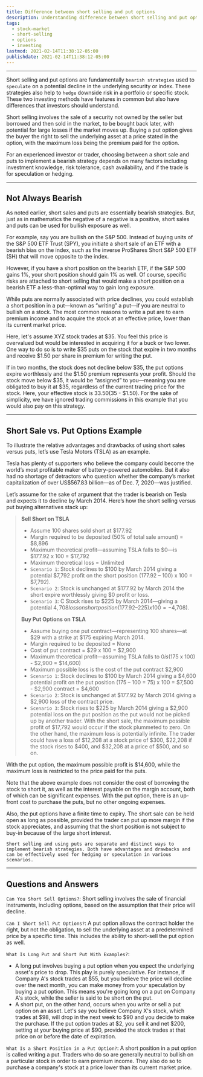 ```yaml
---
title: Difference between short selling and put options
description: Understanding difference between short selling and put options.
tags:
  - stock-market
  - short-selling
  - options
  - investing
lastmod: 2021-02-14T11:38:12-05:00
publishdate: 2021-02-14T11:38:12-05:00
---
```


---

Short selling and put options are fundamentally `bearish strategies` used to `speculate` on a potential decline in the underlying security or index. These strategies also help to `hedge` downside risk in a portfolio or specific stock. These two investing methods have features in common but also have differences that investors should understand.

Short selling involves the sale of a security not owned by the seller but borrowed and then sold in the market, to be bought back later, with potential for large losses if the market moves up. Buying a put option gives the buyer the right to sell the underlying asset at a price stated in the option, with the maximum loss being the premium paid for the option.

For an experienced investor or trader, choosing between a short sale and puts to implement a bearish strategy depends on many factors including investment knowledge, risk tolerance, cash availability, and if the trade is for speculation or hedging.

---

## Not Always Bearish

As noted earlier, short sales and puts are essentially bearish strategies. But, just as in mathematics the negative of a negative is a positive, short sales and puts can be used for bullish exposure as well.

For example, say you are bullish on the S&P 500. Instead of buying units of the S&P 500 ETF Trust (SPY), you initiate a short sale of an ETF with a bearish bias on the index, such as the inverse ProShares Short S&P 500 ETF (SH) that will move opposite to the index.

However, if you have a short position on the bearish ETF, if the S&P 500 gains 1%, your short position should gain 1% as well. Of course, specific risks are attached to short selling that would make a short position on a bearish ETF a less-than-optimal way to gain long exposure.

While puts are normally associated with price declines, you could establish a short position in a put—known as “writing” a put—if you are neutral to bullish on a stock. The most common reasons to write a put are to earn premium income and to acquire the stock at an effective price, lower than its current market price.

Here, let's assume XYZ stock trades at $35. You feel this price is overvalued but would be interested in acquiring it for a buck or two lower. One way to do so is to write $35 puts on the stock that expire in two months and receive $1.50 per share in premium for writing the put.

If in two months, the stock does not decline below $35, the put options expire worthlessly and the $1.50 premium represents your profit. Should the stock move below $35, it would be “assigned” to you—meaning you are obligated to buy it at $35, regardless of the current trading price for the stock. Here, your effective stock is $33.50 ($35 - $1.50). For the sake of simplicity, we have ignored trading commissions in this example that you would also pay on this strategy.

---

## Short Sale vs. Put Options Example

To illustrate the relative advantages and drawbacks of using short sales versus puts, let’s use Tesla Motors (TSLA) as an example.

Tesla has plenty of supporters who believe the company could become the world’s most profitable maker of battery-powered automobiles. But it also had no shortage of detractors who question whether the company’s market capitalization of over US$567.83 billion—as of Dec. 7, 2020—was justified.

Let’s assume for the sake of argument that the trader is bearish on Tesla and expects it to decline by March 2014. Here’s how the short selling versus put buying alternatives stack up:

> **Sell Short on TSLA**
>
> - Assume 100 shares sold short at $177.92
> - Margin required to be deposited (50% of total sale amount) = $8,896
> - Maximum theoretical profit—assuming TSLA falls to $0—is $177.92 x 100 = $17,792
> - Maximum theoretical loss = Unlimited
> - `Scenario 1`: Stock declines to $100 by March 2014 giving a potential $7,792 profit on the short position (177.92 – 100) x 100 = $7,792).
> - `Scenario 2`: Stock is unchanged at $177.92 by March 2014 the short expire worthlessly giving $0 profit or loss.
> - `Scenario 3`: C Stock rises to $225 by March 2014—giving a potential $4,708 loss on short position (177.92 – 225) x 100 = -$4,708).
>
> **Buy Put Options on TSLA**
>
> - Assume buying one put contract—representing 100 shares—at $29 with a strike at $175 expiring March 2014.
> - Margin required to be deposited = None
> - Cost of put contract = $29 x 100 = $2,900
> - Maximum theoretical profit—assuming TSLA falls to $0 is ($175 x 100) - $2,900 = $14,600)
> - Maximum possible loss is the cost of the put contract $2,900
> - `Scenario 1`: Stock declines to $100 by March 2014 giving a $4,600 potential profit on the put position (175 – 100 = 75) x 100 = $7,500 - $2,900 contract = $4,600
> - `Scenario 2`: Stock is unchanged at $177.92 by March 2014 giving a $2,900 loss of the contract price.
> - `Scenario 3`: Stock rises to $225 by March 2014 giving a $2,900 potential loss on the put position as the put would not be picked up by another trader.
>   With the short sale, the maximum possible profit of $17,792 would occur if the stock plummeted to zero. On the other hand, the maximum loss is potentially infinite. The trader could have a loss of $12,208 at a stock price of $300, $22,208 if the stock rises to $400, and $32,208 at a price of $500, and so on.

With the put option, the maximum possible profit is $14,600, while the maximum loss is restricted to the price paid for the puts.

Note that the above example does not consider the cost of borrowing the stock to short it, as well as the interest payable on the margin account, both of which can be significant expenses. With the put option, there is an up-front cost to purchase the puts, but no other ongoing expenses.

Also, the put options have a finite time to expiry. The short sale can be held open as long as possible, provided the trader can put up more margin if the stock appreciates, and assuming that the short position is not subject to buy-in because of the large short interest.

```
Short selling and using puts are separate and distinct ways to implement bearish strategies. Both have advantages and drawbacks and can be effectively used for hedging or speculation in various scenarios.
```

---

## Questions and Answers

`Can You Short Sell Options?`: Short selling involves the sale of financial instruments, including options, based on the assumption that their price will decline.

`Can I Short Sell Put Options?`: A put option allows the contract holder the right, but not the obligation, to sell the underlying asset at a predetermined price by a specific time. This includes the ability to short-sell the put option as well.

`What Is Long Put and Short Put With Examples?`:

- A long put involves buying a put option when you expect the underlying asset's price to drop. This play is purely speculative. For instance, if Company A's stock trades at $55, but you believe the price will decline over the next month, you can make money from your speculation by buying a put option. This means you're going long on a put on Company A's stock, while the seller is said to be short on the put.
- A short put, on the other hand, occurs when you write or sell a put option on an asset. Let's say you believe Company X's stock, which trades at $98, will drop in the next week to $90 and you decide to make the purchase. If the put option trades at $2, you sell it and net $200, setting at your buying price at $90, provided the stock trades at that price on or before the date of expiration.

`What Is a Short Position in a Put Option?`: A short position in a put option is called writing a put. Traders who do so are generally neutral to bullish on a particular stock in order to earn premium income. They also do so to purchase a company's stock at a price lower than its current market price.
